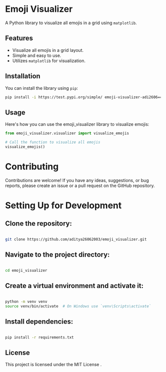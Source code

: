 # Emoji Visualizer

A Python library to visualize all emojis in a grid using `matplotlib`.

## Features

- Visualize all emojis in a grid layout.
- Simple and easy to use.
- Utilizes `matplotlib` for visualization.

## Installation

You can install the library using `pip`:

```bash
pip install -i https://test.pypi.org/simple/ emoji-visualizer-adi2606==0.0.1
```
## Usage
Here's how you can use the emoji_visualizer library to visualize emojis:


```python
from emoji_visualizer.visualizer import visualize_emojis

# Call the function to visualize all emojis
visualize_emojis()
```
# Contributing
Contributions are welcome! If you have any ideas, suggestions, or bug reports, please create an issue or a pull request on the GitHub repository.

# Setting Up for Development
## Clone the repository:

```bash

git clone https://github.com/aditya26062003/emoji_visualizer.git
```
## Navigate to the project directory:

```bash

cd emoji_visualizer
```
## Create a virtual environment and activate it:

```bash
 
python -m venv venv
source venv/bin/activate  # On Windows use `venv\Scripts\activate`
```
## Install dependencies:

```bash

pip install -r requirements.txt
```

## License
This project is licensed under the MIT License .
